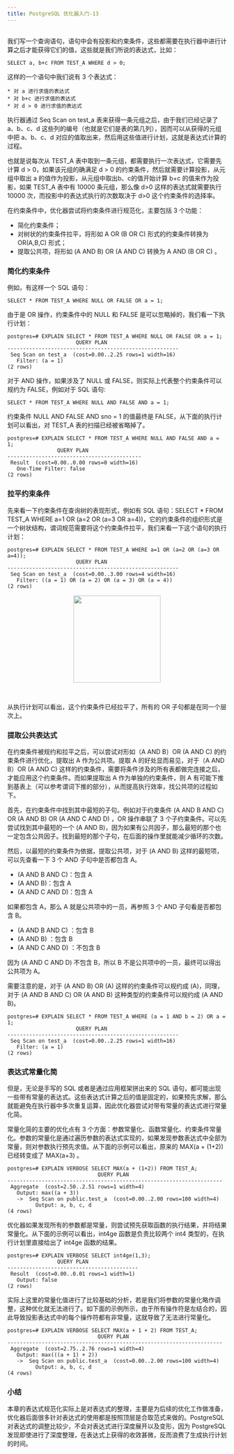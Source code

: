 ```yaml
---
title: PostgreSQL 优化器入门-13
---
```

<article id="topicContainer" class="column_content"><h2 class="topic_title"></h2><div><p>我们写一个查询语句，语句中会有投影和约束条件，这些都需要在执行器中进行计算之后才能获得它们的值，这些就是我们所说的表达式，比如：</p>
<pre><code>SELECT a, b+c FROM TEST_A WHERE d &gt; 0;
</code></pre>
<p>这样的一个语句中我们说有 3 个表达式：</p>
<pre><code>* 对 a 进行求值的表达式
* 对 b+c 进行求值的表达式
* 对 d &gt; 0 进行求值的表达式
</code></pre>
<p>执行器通过 Seq Scan on test_a 表来获得一条元组之后，由于我们已经记录了 a、b、c、d 这些列的编号（也就是它们是表的第几列），因而可以从获得的元组中把 a、b、c、d 对应的值取出来，然后用这些值进行计划，这就是表达式计算的过程。</p>
<p>也就是说每次从 TEST_A 表中取到一条元组，都需要执行一次表达式，它需要先计算 d &gt; 0，如果该元组的确满足 d &gt; 0 的约束条件，然后就需要计算投影，从元组中取出 a 的值作为投影，从元组中取出b、c的值开始计算 b+c 的值来作为投影，如果 TEST_A 表中有 10000 条元组，那么像 d&gt;0 这样的表达式就需要执行 10000 次，而投影中的表达式执行的次数取决于 d&gt;0 这个约束条件的选择率。</p>
<p>在约束条件中，优化器尝试将约束条件进行规范化，主要包括 3 个功能：</p>
<ul>
<li>简化约束条件；</li>
<li>对树状的约束条件拉平，将形如 A OR (B OR C) 形式的约束条件转换为 OR(A,B,C) 形式；</li>
<li>提取公共项，将形如 (A AND B) OR (A AND C) 转换为 A AND (B OR C) 。</li>
</ul>
<h3 id="">简化约束条件</h3>
<p>例如，有这样一个 SQL 语句：</p>
<pre><code>SELECT * FROM TEST_A WHERE NULL OR FALSE OR a = 1;
</code></pre>
<p>由于是 OR 操作，约束条件中的 NULL 和 FALSE 是可以忽略掉的，我们看一下执行计划：</p>
<pre><code>postgres=# EXPLAIN SELECT * FROM TEST_A WHERE NULL OR FALSE OR a = 1;
                      QUERY PLAN
-------------------------------------------------------
 Seq Scan on test_a  (cost=0.00..2.25 rows=1 width=16)
   Filter: (a = 1)
(2 rows)
</code></pre>
<p>对于 AND 操作，如果涉及了 NULL 或 FALSE，则实际上代表整个约束条件可以规约为 FALSE，例如对于 SQL 语句:</p>
<pre><code>SELECT * FROM TEST_A WHERE NULL AND FALSE AND a = 1;
</code></pre>
<p>约束条件 NULL AND FALSE AND sno = 1 的值最终是 FALSE，从下面的执行计划可以看出，对 TEST_A 表的扫描已经被省略掉了。</p>
<pre><code>postgres=# EXPLAIN SELECT * FROM TEST_A WHERE NULL AND FALSE AND a = 1;
                QUERY PLAN
-------------------------------------------
 Result  (cost=0.00..0.00 rows=0 width=16)
   One-Time Filter: false
(2 rows)
</code></pre>
<h3 id="-1">拉平约束条件</h3>
<p>先来看一下约束条件在查询树的表现形式，例如有 SQL 语句：SELECT * FROM TEST_A WHERE a=1 OR (a=2 OR (a=3 OR a=4))，它的约束条件的组织形式是一个树状结构，谓词规范需要将这个约束条件拉平，我们来看一下这个语句的执行计划：</p>
<pre><code>postgres=# EXPLAIN SELECT * FROM TEST_A WHERE a=1 OR (a=2 OR (a=3 OR a=4));
                      QUERY PLAN
-------------------------------------------------------
 Seq Scan on test_a  (cost=0.00..3.00 rows=4 width=16)
   Filter: ((a = 1) OR (a = 2) OR (a = 3) OR (a = 4))
(2 rows)
</code></pre>
<div style="text-align:center">
<img src="https://images.gitbook.cn/f7cd2070-d1ed-11e8-b2d6-1188c7e0dd7e" width="200px" /></div>
<p></br></p>
<p>从执行计划可以看出，这个约束条件已经拉平了，所有的 OR 子句都是在同一个层次上。</p>
<h3 id="-2">提取公共表达式</h3>
<p>在约束条件被规约和拉平之后，可以尝试对形如（A AND B）OR (A AND C) 的约束条件进行优化，提取出 A 作为公共项。提取 A 的好处显而易见，对于（A AND B）OR (A AND C) 这样的约束条件，需要将条件涉及的所有表都做完连接之后，才能应用这个约束条件。而如果提取出 A 作为单独的约束条件，则 A 有可能下推到基表上（可以参考谓词下推的部分），从而提高执行效率，找公共项的过程如下。</p>
<p>首先，在约束条件中找到其中最短的子句。例如对于约束条件 (A AND B AND C) OR (A AND B) OR (A AND C AND D) ，OR 操作串联了 3 个子约束条件。可以先尝试找到其中最短的一个 (A AND B)，因为如果有公共因子，那么最短的那个也一定包含公共因子。找到最短的那个子句，在后面的操作里就能减少循环的次数。</p>
<p>然后，以最短的约束条件为依据，提取公共项，对于 (A AND B) 这样的最短项，可以先查看一下 3 个 AND 子句中是否都包含 A。</p>
<ul>
<li>(A AND B AND C)：包含 A</li>
<li>(A AND B)：包含 A</li>
<li>(A AND C AND D)：包含 A</li>
</ul>
<p>如果都包含 A，那么 A 就是公共项中的一员，再参照 3 个 AND 子句看是否都包含 B。</p>
<ul>
<li>(A AND B AND C) ：包含 B</li>
<li>(A AND B) ：包含 B</li>
<li>(A AND C AND D) ：不包含 B</li>
</ul>
<p>因为 (A AND C AND D) 不包含 B，所以 B 不是公共项中的一员，最终可以得出公共项为 A。</p>
<p>需要注意的是，对于 (A AND B) OR (A) 这样的约束条件可以规约成 (A)，同理，对于 (A AND B AND C) OR (A AND B) 这种类型的约束条件可以规约成 (A AND B)。</p>
<pre><code>postgres=# EXPLAIN SELECT * FROM TEST_A WHERE (a = 1 AND b = 2) OR a = 1;
                      QUERY PLAN
-------------------------------------------------------
 Seq Scan on test_a  (cost=0.00..2.25 rows=1 width=16)
   Filter: (a = 1)
(2 rows)
</code></pre>
<h3 id="-3">表达式常量化简</h3>
<p>但是，无论是手写的 SQL 或者是通过应用框架拼出来的 SQL 语句，都可能出现一些带有常量的表达式。这些表达式计算之后的值是固定的，如果预先求解，那么就能避免在执行器中多次重复运算，因此优化器尝试对带有常量的表达式进行常量化简。</p>
<p>常量化简的主要的优化点有 3 个方面：参数常量化、函数常量化、约束条件常量化。参数的常量化是通过遍历参数的表达式实现的，如果发现参数表达式中全部为常量，则对参数执行预先求值。从下面的示例可以看出，原来的 MAX(a + (1+2)) 已经转变成了 MAX(a+3) 。</p>
<pre><code>postgres=# EXPLAIN VERBOSE SELECT MAX(a + (1+2)) FROM TEST_A;
                             QUERY PLAN
---------------------------------------------------------------------
 Aggregate  (cost=2.50..2.51 rows=1 width=4)
   Output: max((a + 3))
   -&gt;  Seq Scan on public.test_a  (cost=0.00..2.00 rows=100 width=4)
         Output: a, b, c, d
(4 rows)
</code></pre>
<p>优化器如果发现所有的参数都是常量，则尝试预先获取函数的执行结果，并将结果常量化。从下面的示例可以看出，int4ge 函数是负责比较两个 int4 类型的，在执行计划里直接给出了 int4ge 函数的结果。</p>
<pre><code>postgres=# EXPLAIN VERBOSE SELECT int4ge(1,3);
                QUERY PLAN
------------------------------------------
 Result  (cost=0.00..0.01 rows=1 width=1)
   Output: false
(2 rows)
</code></pre>
<p>实际上这里的常量化值进行了比较基础的分析，若是我们将参数的常量化略作调整，这种优化就无法进行了。如下面的示例所示，由于所有操作符是左结合的，因此导致投影表达式中的每个操作符都有非常量，这就导致了无法进行常量化。</p>
<pre><code>postgres=# EXPLAIN VERBOSE SELECT MAX(a + 1 + 2) FROM TEST_A;
                             QUERY PLAN
---------------------------------------------------------------------
 Aggregate  (cost=2.75..2.76 rows=1 width=4)
   Output: max(((a + 1) + 2))
   -&gt;  Seq Scan on public.test_a  (cost=0.00..2.00 rows=100 width=4)
         Output: a, b, c, d
(4 rows)
</code></pre>
<h3 id="-4">小结</h3>
<p>本章的表达式规范化实际上是对表达式的整理，主要是为后续的优化工作做准备，优化器后面很多针对表达式的使用都是按照顶层是合取范式来做的。PostgreSQL 对表达式的调整比较少，不会对表达式进行深度展开以及变形，因为 PostgreSQL 发现即使进行了深度整理，在表达式上获得的收效甚微，反而浪费了生成执行计划的时间。</p></div></article>